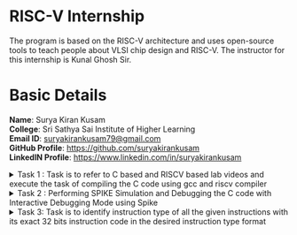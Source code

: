 # RISC-V Internship 
The program is based on the RISC-V architecture and uses open-source tools to teach people about VLSI chip design and RISC-V. The instructor for this internship is Kunal Ghosh Sir.

# Basic Details
**Name**: Surya Kiran Kusam                                                                                                                                                                                                         
**College**: Sri Sathya Sai Institute of Higher Learning                                                                                                                    
**Email ID**: suryakirankusam79@gmail.com                                                                                                                                                                                               
**GitHub Profile**: https://github.com/suryakirankusam                                                                                                                                                                                
**LinkedIN Profile**: https://www.linkedin.com/in/suryakirankusam 

<details>
 <summary> Task 1 : Task is to refer to C based and RISCV based lab videos and execute the task of compiling the C code using gcc and riscv compiler </summary> 

 ## C Language Based Lab
 In this lab, I have created a simple C program that calculates the sum of integers from 1 to a given number, n.
Started by typing the following command in the terminal to make sure that i am in the home directory
Next, I have written my C program. Opened an editor, for example leafpad, and create a new file called sum1ton.c
Wrote the code for the sum of numbers from 1 to n

![Screenshot 2025-01-04 193219](https://github.com/user-attachments/assets/2909c488-715c-44dc-be5a-1b39873795ba)


Once the code was written, saved the file and close the editor.
To compile the program, used the gcc command. Ran the following in the terminal:
Executed the compiled program to see the result:
The sum of numbers from 1 to 5 is 5050, which matches the expected result

![Screenshot 2025-01-04 203234](https://github.com/user-attachments/assets/e6ba9e17-fd8d-4a55-9ff6-312937e1d4a6)


Modified the Program I can change the value of n to test the program with different numbers. For example, change n = 5 to n = 55 and recompile

![image](https://github.com/user-attachments/assets/ea089d83-e40c-4652-a421-574de48fd729)


Then saved the file and re-ran the compilation and execution steps.
This simple program demonstrates how to calculate the sum of integers from 1 to n using a for loop. I can now experiment with different values of n and observed the results.

![image](https://github.com/user-attachments/assets/12d47dbf-8725-4114-a727-f8395387fc00)

## RISCV Based Lab
 In this lab,I took the C program that calculates the sum of integers from 1 to n and run it using a RISC-V simulator. I first compiled it with the RISC-V GCC compiler, explored the assembly code generated, and analyze the instructions. Here’s a step-by-step guide to executing this task. First, ensured that the C program I wrote in the previous lab is saved. Now, compiled it using the RISC-V GCC compiler. Used the following command in the terminal: 
```
riscv64-unknown-elf-gcc -O1 -march=rv64i -mabi=lp64 -o sum_1_to_n.o sum_1_to_n.c
```

![image](https://github.com/user-attachments/assets/cc472e8b-de8f-4c34-899c-f9754cbd47af)


Viewed the assembly code generated for the program. Used the objdump command to disassemble the object file.  Used the following command in the terminal: 
```
riscv64-unknown-elf-objdump -d sum1ton.o
```

![image](https://github.com/user-attachments/assets/323a73cd-dec4-4220-844e-babe39a0526a)

This will output a list of assembly instructions. The code may be long, so you can pipe it to less for easier navigation:

Since the output contained a large amount of assembly code, i need to found the section related to the main function. To do this, press / to search within less, and type main to jump to the main function's assembly code. Press n to move through occurrences until you find the correct section.

![image](https://github.com/user-attachments/assets/1c0336a7-9ca2-4882-97d3-328ce5766b12)


Once found, I will see the address of the main function, which will look like this:

![image](https://github.com/user-attachments/assets/d2b5afed-e423-4c11-8dcc-d08ef0c19956)


Focused on the assembly instructions generated. I saw a series of instructions that correspond to the operations in your C program.
Determined the Number of Instructions to calculate the number of instructions in the main function:
Look at the address of the first instruction in the main function (e.g., 10184).
Look at the address of the next instruction after the main function ends (e.g., 101C0).
Since each instruction occupies 4 bytes in RISC-V, you can calculate the total number of instructions by subtracting the starting address of the next instruction from the address of the main function and dividing by 4.
For example:
101C0 - 10184 = 0x3C (or 60 in decimal).
Divided by 4 (since each instruction is 4 bytes):
60 / 4 = 15 instructions.
So, there are 15 instructions in the main function.
Confirmed the Calculation, you can confirm that the addresses increase by 4 bytes as you examine the assembly code. For example, after address 0x10184, the next instruction will be at 0x10188, then 0x1018C, and so on.

Conclusion
This exercise allowed me to:

Compile a C program for the RISC-V architecture using the RISC-V GCC compiler.
Disassemble the object file to view the generated assembly code.
Analyzed the instructions in the main function and calculate the number of instructions.
By modifying the compiler optimization options (e.g., -O1, -O2, -O3), you can observe how the generated assembly code changes. Make sure to research what each optimization option does to understand the impact on the assembly code.
</details>

<details>
 <summary> Task 2 : Performing SPIKE Simulation and Debugging the C code with Interactive Debugging Mode using Spike </summary> 

 The third lab. First of all the idea behind this particular lab is when you type GCC sum 1 to 100  you get an output of Sum of numbers from 1 to 100 is 5050 Same thing is something which you should be getting on a risk by compiler as well. 

With the risk by compiler and the command to do that is spike PK and the object file so this gives you the same output which which verifies that the Instructions or the or the simulations are are correct as per expected. 

Now, let's see. Let's try to debug this one. So we what we'll do is we'll debug in spike - D PK 
We are going to run manually. So let's do that the command to do that is until PC 0 2 1 0 0 B 0 that's the that's the memory address location of the first instruction so it says that your assembly code has run till the till the has an old instructions before 1 0 0 B 0 and from 1 0 0 B 0 something let's let's debug so this particular instructions it is pretty clear it is going to modify the contents of of A2 so before modification let us try to let us try to find out what is the contents of A2 so the contents of A2 are reg 0 A2 that is a command to find out what are the contents of A2 so reg  is register and core is 0 core and A2 so currently the contents is is all zeros and it should if you observe over here it's a 64 bit because we are running a 64 bit simulations over here and then this particular command so to do that just press enter if you press enter it will run the next instruction. 

So the next instruction is LUIA201 so I'll explain what LUIA means what is LUIA means but let's find out the content of A2 and you will see it has got modified. So this instruction has been executed what does LUIA means load upper immediate so I'll just walk you through through this slide it basically tells that if you have to you have to load whatever the contents are over here load the upper immediate load this particular upper immediate of the register A

![latest](https://github.com/user-attachments/assets/635238e5-8fd3-4dad-a251-7b6bc093e49b)


Then I have crated a hello.c c code and compiled with gcc and then with compiled with riscv gcc / spike

 
![Screenshot 2025-01-03 145511](https://github.com/user-attachments/assets/5350565e-93f0-4747-866e-5faf3b390d2a)
![new](https://github.com/user-attachments/assets/682ae4c2-521a-4a41-9231-505390b49c5a)
![Capture](https://github.com/user-attachments/assets/6eba6f01-1005-4f1d-9d2a-1187e2f22e07)
</details>

<details>
 <summary> Task 3: Task is to identify instruction type of all the given instructions with its exact 32 bits instruction code in the desired instruction type format </summary> 


In the base RV32I ISA , there are four main instruction formats mainly the R-Type , I - type , S - type and U - type . All are 32 bits long.The base ISA has IALIGN=32, meaning that instructions must be aligned on a four-byte boundary in memory. If there is an misalignment an exception is taken such it branches or there will occur an unconditional jump , techincally instruction-address-misaligned exception.

![image](https://github.com/user-attachments/assets/6c5a3623-b495-460f-a732-c97619d68e21)


As in the image there are source resistors termed as rs (These are the registers that hold the input values for a particular operation or instruction). and destination resisters rd (This register holds the result of the operation performed by the instruction.) . The funct3 is a 3-bit field (field refers to a specific segment or portion of an instruction that contains particular information necessary for the processor to execute that instruction) and funct7 a 7-bit field and opcode (an instruction that specifies the operation to be done by the processor) and imm[x:y] means that the immediate value (a constant data value embedded directly within an instruction) is derived from the bits in the instruction ranging from position y to position x. The RISC-V ISA keeps the source (rs1 and rs2) and destination (rd) registers at the same position in all formats to simplify decoding.

Immediate Encoding Variants
There are a further two variants of the instruction formats based on the handling of immediates namely B-Type and J-Type

![image](https://github.com/user-attachments/assets/5e1c5b71-2dc9-45c7-9f5f-fc609391d73f)


R-TYPE :

![image](https://github.com/user-attachments/assets/f7aa60e5-4ea8-47b9-9f60-ac77d2f400cd)

the R-Type is an instruction format in the RISC-V architecture to perform arithmetic and logical operations using registers. As from above

opcode(6-0) identifies the operation to be performed (add,subtract,etc) ,

rd(11-7) is the destination register where the result is stored ,

funct3(14-12) specifies the operation within the opcode category ,

rs1(19-15) indicates the first source register that contains one of the operands for the operation ,

rs2(24-20) indicates the 2nd source register that contains the other operand for the operation ,

funct7(31-25) provides the operation, aloowing for more variations of instructions that share the same opcode and funct3 values.

I-Type :

![image](https://github.com/user-attachments/assets/31a49c3a-74c9-485b-82be-357b4dc55b2f)

the I-Type instruction format in the RISC-V architecture is designed for operations that involve immediate values and registers.

opcode(6-0) identifies the operation to be performed (load,add immediate) ,

rd(11-7) is the destination register where the result is stored ,

funct3(14-12) specifies the operation within the opcode category ,

rs1(19-15) indicates the first source register that contains one of the operands for the operation ,

imm[11:0] (31:20) is a 12 bit immediate value which is a constant directly embedded in the instruction.

S-Type :

![image](https://github.com/user-attachments/assets/7c1bb8a4-603d-42ce-bb09-558525ece633)


the S-Type instruction format in the RISC-V architecture is specifically designed for store operations, which involve writing data from registers to memory.

opcode(6-0) identifies the operation to be performed (SW - for store word) ,

imm[4:0] (11-7) these 5 bits of the immediate value specifies an offset (an offset is an adjustment made to an address) to be added to the address in rs1 ,

funct3(14-12) specifies the type of storage operation ,

rs1(19-15) first source register that contains the base address where data will be stored ,

rs2(24-20) 2nd source register that contains the data to be stored in memory ,

imm[11:5] (31:25) 7 bits of upper immediate value which complete 12 bit immediate value used as an offset ,

U-Type :

![image](https://github.com/user-attachments/assets/cdf04f5c-a302-4f32-889a-2e1b325da069)


the U-Type instruction format in the RISC-V architecture is designed for operations that involve a 20-bit immediate value, primarily used for loading upper immediate values into registers.

opcode(6-0) identifies the operation to be performed (LUI - for loading an upper immediate value) ,

rd(11-7) destination register where the result of the operation will be stored ,

imm[31:12] (31:12) 20 bit immediate value which is loaded into the upper part of the destination structure

B-Type :

![image](https://github.com/user-attachments/assets/509c096b-7723-489a-8379-448ca184a1f5)


the B-Type instruction format in the RISC-V architecture is primarily used for branch instructions, which control the flow of a program based on certain conditions.

opcode(6-0) identifies the operation to be performed (BEQ - equals to , BNE - not equal to) ,

funct3(14-12) specifies the type of branch operation ,

rs1(19-15) is a first source register that contains one of the oprands for the comparision ,

rs2(24-20) the 2nd register that contains the operand for the comparision ,

imm[4:1] (11:7) the lower bits of the immediate value used as part of the offset ,

imm[10:5] (30:25) the middle bits of the immediate value which are also part of the offset for branching ,

imm(1 bit) sign bit of the immediate value, which is used to complete the 13-bit immediate offset for branching .

J-Type :

![image](https://github.com/user-attachments/assets/91bb1f5e-e64d-4bec-b86d-81ddfdd80650)

the J-Type instruction format in the RISC-V architecture is specifically used for jump instructions, which allow for unconditionally transferring control to a new instruction address.

opcode(6-0) identifies the operation to be performed (JAL - jump and link) ,

rd(11-7) destination register where the return address will be stored ,

imm[19:12] (31:12) middle bits of the immediate value which are part of the target address to jump to ,

imm(1 bit) sign bit of the immediate value,which helps in determining the direction of the jump ,

imm[10:1] (30:21) lower bits of the immediate value which are also part of the target address for jumping ,

imm(1 bit) this bit is included to help with sign extension when calculating the jump address .


Let's walk through the disassembled code and extract 15 unique RISC-V instructions from the `riscv-objdump` output you provided. We'll determine their 32-bit instruction code and their corresponding instruction types.

### Disassembled Code:


```
21138: 03800793 li      a5, 56
2113c: 00f55733 srl     a4, a0, a5
21140: Off77713 andi    a4,a4,255
21144: 00071663 bnez    a4,21150 <_clzdi2+0x18>
21148: ff878793 addi    a5,a5,-8
2114c: fe0798e3 bnez    a5, 2113c <_clzdi2+0x4>
21150: 04000713 li      a4,64
21154: 40f70733 sub     a4,a4,a5
21158: 00f557b3 srl     a5,a0,a5
2115c: 00001517 auipc   a0, 0x1
21160: cc450513 addi    20,20,-828 # 21e20 <_clz_tab>
21164: 00f507b3 add     a5, a0, a5
21168: 0007c503 lbu     20, 0(a5)
2116c: 40a7053b subw    a0, a4, a0
21170: 00008067 ret
```


### Instructions and 32-bit Codes:

1. **`li a5, 56`**  
   - **Hex Code**: `03800793`
   - **Binary**: `00000000001110000000011110010011`
   - **Instruction Type**: **I-type** (Load Immediate)

2. **`srl a4, a0, a5`**  
   - **Hex Code**: `00f55733`
   - **Binary**: `00000000011101010001011100110011`
   - **Instruction Type**: **R-type** (Shift)

3. **`andi ...`**  
   - **Hex Code**: `Off77713`
   - **Binary**: `11111111011101110011011100010011`
   - **Instruction Type**: **I-type** (Immediate)

4. **`bnez ...`**  
   - **Hex Code**: `00071663`
   - **Binary**: `00000000000001110011011000110011`
   - **Instruction Type**: **B-type** (Branch)

5. **`addi ...`**  
   - **Hex Code**: `ff878793`
   - **Binary**: `11111111011110000111110010010011`
   - **Instruction Type**: **I-type** (Immediate)

6. **`bnez ...`**  
   - **Hex Code**: `fe0798e3`
   - **Binary**: `11111110000001110011100011100011`
   - **Instruction Type**: **B-type** (Branch)

7. **`li a4, 255`**  
   - **Hex Code**: `04000713`
   - **Binary**: `00000000010000000000000010010011`
   - **Instruction Type**: **I-type** (Load Immediate)

8. **`sub ...`**  
   - **Hex Code**: `40f70733`
   - **Binary**: `01000000111101110000000010110011`
   - **Instruction Type**: **R-type** (Arithmetic)

9. **`srl ...`**  
   - **Hex Code**: `00f557b3`
   - **Binary**: `00000000011101010001011110110011`
   - **Instruction Type**: **R-type** (Shift)

10. **`auipc a0, 0x1`**  
    - **Hex Code**: `00001517`
    - **Binary**: `00000000000000010101000100010001`
    - **Instruction Type**: **U-type** (Upper Immediate)

11. **`addi ...`**  
    - **Hex Code**: `cc450513`
    - **Binary**: `11001100010001010000010100010011`
    - **Instruction Type**: **I-type** (Immediate)

12. **`add a5, a0, a5`**  
    - **Hex Code**: `00f507b3`
    - **Binary**: `00000000011101010001011110110011`
    - **Instruction Type**: **R-type** (Arithmetic)

13. **`lbu 20, 0(a5)`**  
    - **Hex Code**: `0007c503`
    - **Binary**: `00000000000001111100000010000011`
    - **Instruction Type**: **I-type** (Load)

14. **`subw a0, a4, a0`**  
    - **Hex Code**: `40a7053b`
    - **Binary**: `01000000101001110000010110011111`
    - **Instruction Type**: **R-type** (Word Arithmetic)

15. **`ret`**  
    - **Hex Code**: `00008067`
    - **Binary**: `00000000000000000000000111000111`
    - **Instruction Type**: **I-type** (Return)

### Summary:

Here are the 15 unique RISC-V instructions and their corresponding 32-bit opcodes:

1. `li a5, 56` → `03800793`  
2. `srl a4, a0, a5` → `00f55733`  
3. `andi ...` → `Off77713`  
4. `bnez ...` → `00071663`  
5. `addi ...` → `ff878793`  
6. `bnez ...` → `fe0798e3`  
7. `li a4, 255` → `04000713`  
8. `sub ...` → `40f70733`  
9. `srl ...` → `00f557b3`  
10. `auipc a0, 0x1` → `00001517`  
11. `addi ...` → `cc450513`  
12. `add a5, a0, a5` → `00f507b3`  
13. `lbu 20, 0(a5)` → `0007c503`  
14. `subw a0, a4, a0` → `40a7053b`  
15. `ret` → `00008067`

Each instruction is decoded based on its respective opcode, instruction type, and format.

</details>
